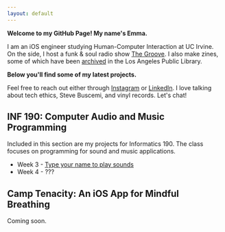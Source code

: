 ```yaml
---
layout: default
---
```


**Welcome to my GitHub Page! My name's Emma.**

I am an iOS engineer studying Human-Computer Interaction at UC Irvine. On the side, I host a funk & soul radio show [The Groove](https://kuci.org/wp/shows/the-groove/). I also make zines, some of which have been [archived](https://ls2pac.lapl.org/?section=resource&resourceid=1851847881) in the Los Angeles Public Library. 

**Below you'll find some of my latest projects.**

Feel free to reach out either through [Instagram](https://www.instagram.com/hapa.girl/) or [LinkedIn](https://www.linkedin.com/in/emma6pv/). I love talking about tech ethics, Steve Buscemi, and vinyl records. Let's chat!


## INF 190: Computer Audio and Music Programming

Included in this section are my projects for Informatics 190. The class focuses on programming for sound and music applications.

* Week 3 - [Type your name to play sounds](https://github.com/emma6pv/emma6pv.github.io/blob/master/week3-hw/myName.html)
* Week 4 - ???

## Camp Tenacity: An iOS App for Mindful Breathing

Coming soon. 
